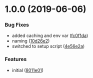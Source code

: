 # 1.0.0 (2019-06-06)


### Bug Fixes

* added caching and env var ([fc0f1da](https://github.com/brandfrisch/aws-codedeploy-agent/commit/fc0f1da))
* naming ([10d26e2](https://github.com/brandfrisch/aws-codedeploy-agent/commit/10d26e2))
* switched to setup script ([4e56e2a](https://github.com/brandfrisch/aws-codedeploy-agent/commit/4e56e2a))


### Features

* initial ([8011e01](https://github.com/brandfrisch/aws-codedeploy-agent/commit/8011e01))
